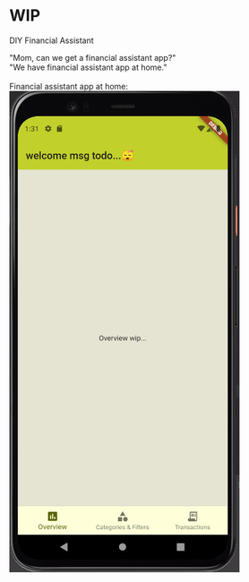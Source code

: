 # WIP

DIY Financial Assistant

"Mom, can we get a financial assistant app?" \
"We have financial assistant app at home."
\
\
Financial assistant app at home:\
![missing image? lmao](https://github.com/bogdan9898/financial_guru/blob/master/financial_assitant_at_home.gif)
